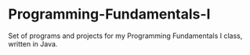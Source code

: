 # Programming-Fundamentals-I

Set of programs and projects for my Programming Fundamentals I class, written in Java. 

